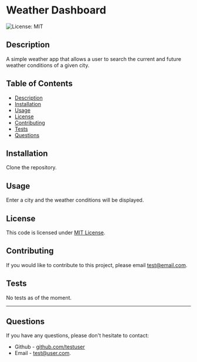 # Weather Dashboard
  ![License: MIT](https://img.shields.io/badge/License-MIT-yellow.svg) 

## Description

A simple weather app that allows a user to search the current and future weather conditions of a given city.

## Table of Contents
* [Description](#description)
* [Installation](#installation)
* [Usage](#usage)
* [License](#license)
* [Contributing](#contributing)
* [Tests](#tests)
* [Questions](#questions)

## Installation
Clone the repository.

## Usage
Enter a city and the weather conditions will be displayed.

## License
This code is licensed under [MIT License](https://mit-license.org/).

## Contributing
If you would like to contribute to this project, please email test@email.com.

## Tests
No tests as of the moment.

<hr>

## Questions
If you have any questions, please don't hesitate to contact:
 * Github - [github.com/testuser](https://github.com/testuser)
 * Email - test@user.com.

